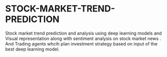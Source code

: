 # STOCK-MARKET-TREND-PREDICTION
Stock market trend prediction and analysis using deep learning models and Visual representation along with sentiment analysis on stock market news . And Trading agents whcih plan investment strategy based on input of the best deep learning model. 
